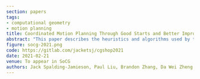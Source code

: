 ```yaml
---
section: papers
tags:
- computational geometry
- motion planning
title: Coordinated Motion Planning Through Good Starts and Better Improvements
abstract: "This paper describes the heuristics and algorithms used by team <b>gitastrophe</b> in the CG:SHOP 2021 Competition. The contest was run in two categories with different optimization objectives: SUM and MAX. Team gitastrophe placed <b>first</b> overall in the SUM category, <b>third</b> overall in the MAX category, and <b>first</b> among junior teams for both categories."
figure: socg-2021.png
code: https://gitlab.com/jacketsj/cgshop2021
date: 2021-02-21
venue: To appear in SoCG
authors: Jack Spalding-Jamieson, Paul Liu, Brandon Zhang, Da Wei Zheng
---
```

